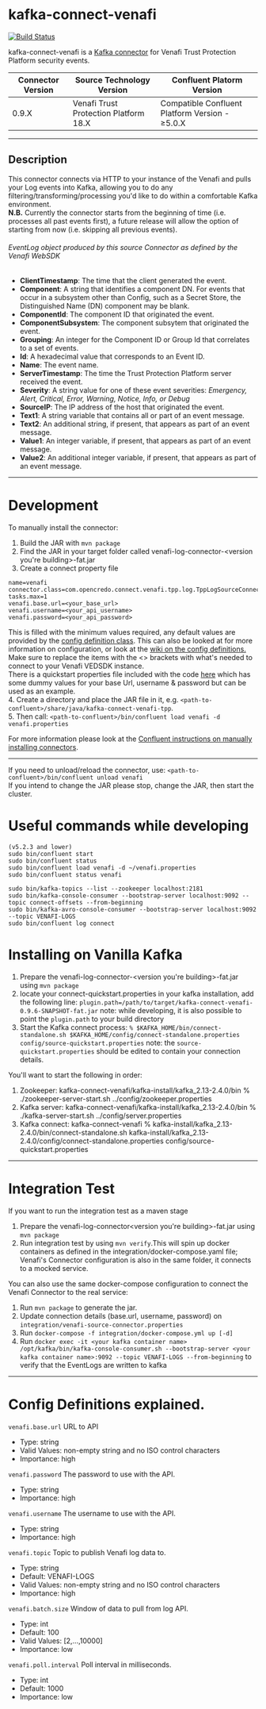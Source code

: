 # kafka-connect-venafi
[![Build Status](https://travis-ci.com/opencredo/kafka-connect-venafi.svg?branch=master)](https://travis-ci.com/opencredo/kafka-connect-venafi)

kafka-connect-venafi is a [Kafka connector](http://kafka.apache.org/documentation.html#connect) for Venafi Trust Protection Platform security events.

| Connector Version | Source Technology Version | Confluent Platorm Version |   
| --- | --- | --- |  
| 0.9.X | Venafi Trust Protection Platform 18.X | Compatible Confluent Platform Version - ≥5.0.X |  
---

Description
---
This connector connects via HTTP to your instance of the Venafi and pulls your Log events into Kafka, allowing you to do any filtering/transforming/processing you'd like to do within a comfortable Kafka environment.  
 **N.B.** Currently the connector starts from the beginning of time (i.e. processes all past events first), a future release will allow the option of starting from now (i.e. skipping all previous events).

###### EventLog object produced by this source Connector as defined by the Venafi WebSDK
* **ClientTimestamp**: The time that the client generated the event.
* **Component**: A string that identifies a component DN. For events that occur in a subsystem other than Config, such as a Secret Store, the Distinguished Name (DN) component may be blank.
* **ComponentId**: The component ID that originated the event.
* **ComponentSubsystem**: The component subsytem that originated the event.
* **Grouping**: An integer for the Component ID or Group Id that correlates to a set of events.
* **Id**: A hexadecimal value that corresponds to an Event ID.
* **Name**: The event name.
* **ServerTimestamp**: The time the Trust Protection Platform server received the event.
* **Severity**: A string value for one of these event severities: _Emergency, Alert, Critical, Error, Warning, Notice, Info, or Debug_
* **SourceIP**: The IP address of the host that originated the event.
* **Text1**: A string variable that contains all or part of an event message.
* **Text2**: An additional string, if present, that appears as part of an event message.
* **Value1**: An integer variable, if present, that appears as part of an event message.
* **Value2**: An additional integer variable, if present, that appears as part of an event message.

---



# Development
To manually install the connector:
1. Build the JAR with `mvn package`
2. Find the JAR in your target folder called venafi-log-connector-<version you're building>-fat.jar
3. Create a connect property file 
```
name=venafi
connector.class=com.opencredo.connect.venafi.tpp.log.TppLogSourceConnector
tasks.max=1
venafi.base.url=<your_base_url>
venafi.username=<your_api_username>
venafi.password=<your_api_password>
```
This is filled with the minimum values required, any default values are provided by the [config definition class](./src/main/java/com/opencredo/connect/venafi/tpp/log/TppLogSourceConfig.java). 
This can also be looked at for more information on configuration, or look at the [wiki on the config definitions.](https://github.com/opencredo/kafka-connect-venafi-tpp/wiki/Config-Definitions-explained.)
Make sure to replace the items with the <> brackets with what's needed to connect to your Venafi VEDSDK instance.   
There is a quickstart properties file included with the code [here](./config/source-quickstart.properties) which has some dummy values for your base Url, username & password but can be used as an example.  
4. Create a directory and place the JAR file in it, e.g. `<path-to-confluent>/share/java/kafka-connect-venafi-tpp`.  
5. Then call: `<path-to-confluent>/bin/confluent load venafi -d venafi.properties`  

For more information please look at the [Confluent instructions on manually installing connectors](https://docs.confluent.io/current/connect/managing/install.html#connect-install-connectors).

---
If you need to unload/reload the connector, use: `<path-to-confluent>/bin/confluent unload venafi`  
If you intend to change the JAR please stop, change the JAR, then start the cluster.  

# Useful commands while developing
```
(v5.2.3 and lower)
sudo bin/confluent start  
sudo bin/confluent status
sudo bin/confluent load venafi -d ~/venafi.properties 
sudo bin/confluent status venafi

sudo bin/kafka-topics --list --zookeeper localhost:2181
sudo bin/kafka-console-consumer --bootstrap-server localhost:9092 --topic connect-offsets --from-beginning
sudo bin/kafka-avro-console-consumer --bootstrap-server localhost:9092 --topic VENAFI-LOGS
sudo bin/confluent log connect
``` 

# Installing on Vanilla Kafka
1. Prepare the venafi-log-connector-<version you're building>-fat.jar using `mvn package`
2. locate your connect-quickstart.properties in your kafka installation, add the following line:
   `plugin.path=/path/to/target/kafka-connect-venafi-0.9.6-SNAPSHOT-fat.jar`
   note: while developing, it is also possible to point the `plugin.path` to your build directory
3. Start the Kafka connect process:
   `% $KAFKA_HOME/bin/connect-standalone.sh $KAFKA_HOME/config/connect-standalone.properties config/source-quickstart.properties`
   note: the `source-quickstart.properties` should be edited to contain your connection details.
  
  
  
You'll want to start the following in order:
1. Zookeeper:
kafka-connect-venafi/kafka-install/kafka_2.13-2.4.0/bin % ./zookeeper-server-start.sh ../config/zookeeper.properties
2. Kafka server:
kafka-connect-venafi/kafka-install/kafka_2.13-2.4.0/bin % ./kafka-server-start.sh ../config/server.properties
3. Kafka connect:
kafka-connect-venafi % kafka-install/kafka_2.13-2.4.0/bin/connect-standalone.sh kafka-install/kafka_2.13-2.4.0/config/connect-standalone.properties config/source-quickstart.properties
   
---
# Integration Test

If you want to run the integration test as a maven stage
1. Prepare the venafi-log-connector<version you're building>-fat.jar using `mvn package`
2. Run integration test by using `mvn verify`.This will spin up docker containers as defined in the integration/docker-compose.yaml file; Venafi's Connector configuration is also in the same folder, it connects to a mocked service.

You can also use the same docker-compose configuration to connect the Venafi Connector to the real service:
1. Run `mvn package` to generate the jar.
2. Update connection details (base.url, username, password) on `integration/venafi-source-connector.properties` 
3. Run `docker-compose -f integration/docker-compose.yml up [-d]`
4. Run `docker exec -it <your kafka container name> /opt/kafka/bin/kafka-console-consumer.sh --bootstrap-server <your kafka container name>:9092 --topic VENAFI-LOGS --from-beginning` to verify that the EventLogs are written to kafka

---
# Config Definitions explained.

``venafi.base.url``
  URL to API

  * Type: string
  * Valid Values: non-empty string and no ISO control characters
  * Importance: high

``venafi.password``
  The password to use with the API.

  * Type: string
  * Importance: high

``venafi.username``
  The username to use with the API.

  * Type: string
  * Importance: high

``venafi.topic``
  Topic to publish Venafi log data to.

  * Type: string
  * Default: VENAFI-LOGS
  * Valid Values: non-empty string and no ISO control characters
  * Importance: high

``venafi.batch.size``
  Window of data to pull from log API.

  * Type: int
  * Default: 100
  * Valid Values: [2,...,10000]
  * Importance: low

``venafi.poll.interval``
  Poll interval in milliseconds.

  * Type: int
  * Default: 1000
  * Importance: low




